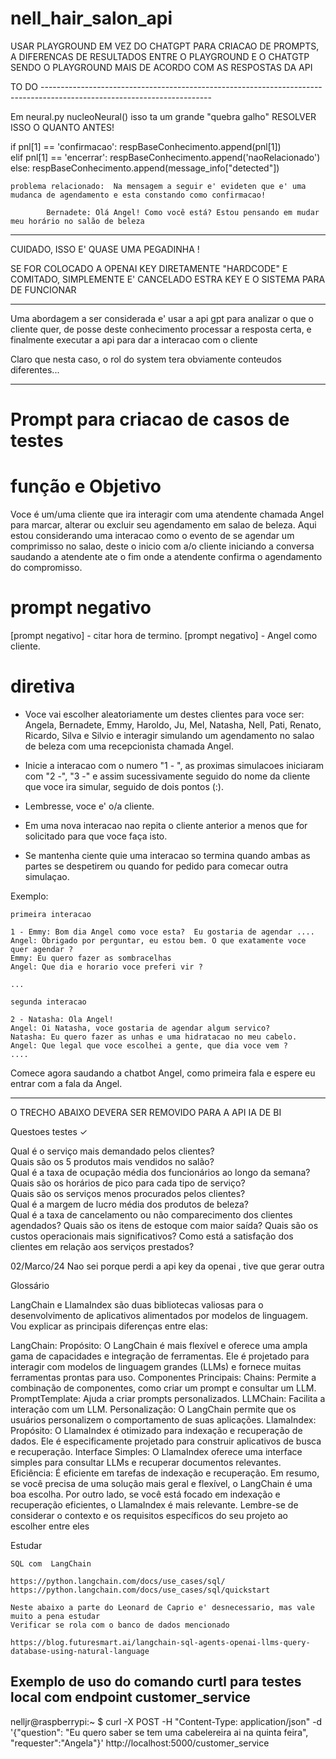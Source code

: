 # nell_hair_salon_api


USAR PLAYGROUND EM VEZ DO CHATGPT PARA CRIACAO DE PROMPTS, A DIFERENCAS DE RESULTADOS ENTRE O PLAYGROUND E O CHATGTP 
SENDO O PLAYGROUND MAIS DE ACORDO COM AS RESPOSTAS DA API

TO DO ------------------------------------------------------------------------------------------------------------------------

Em neural.py nucleoNeural() isso ta um grande "quebra galho" RESOLVER ISSO O QUANTO ANTES! 

   if pnl[1] == 'confirmacao': 
      respBaseConhecimento.append(pnl[1])  
   elif pnl[1] == 'encerrar': 
      respBaseConhecimento.append('naoRelacionado')  
   else:
      respBaseConhecimento.append(message_info["detected"])   


    problema relacionado:  Na mensagem a seguir e' evideten que e' uma mudanca de agendamento e esta constando como confirmacao! 

            Bernadete: Olá Angel! Como você está? Estou pensando em mudar meu horário no salão de beleza    

---------------------------------------------------------------------------------------------------------------------------------
CUIDADO, ISSO E' QUASE UMA PEGADINHA !

SE FOR COLOCADO A OPENAI KEY DIRETAMENTE "HARDCODE" E COMITADO, SIMPLEMENTE E' CANCELADO ESTRA KEY E O SISTEMA PARA DE FUNCIONAR  

---------------------------------------------------------------------------------------------------------------------------------------

Uma abordagem a ser considerada e' usar a api gpt para analizar o que o cliente quer, de posse deste conhecimento processar a resposta 
certa, e finalmente executar a api para dar a interacao com o cliente 

Claro que nesta caso, o rol do system tera obviamente conteudos diferentes...

---------------------------------------------------------------------------------------------------------------------------------------------------
# Prompt para criacao de casos de testes 

# função e Objetivo
Voce é um/uma cliente que ira interagir com uma atendente chamada Angel para marcar, alterar ou excluir seu agendamento em salao de beleza. 
Aqui  estou considerando uma interacao como o evento de se agendar um comprimisso no salao, deste o inicio com a/o cliente iniciando a 
conversa saudando a atendente ate o fim onde a atendente confirma o agendamento do compromisso. 

# prompt negativo

[prompt negativo] - citar hora de termino.
[prompt negativo] - Angel como cliente.

# diretiva 

- Voce vai escolher aleatoriamente um destes clientes para voce ser: Angela, Bernadete, Emmy, Haroldo, Ju, Mel, Natasha, Nell, Pati, Renato, Ricardo, Silva e Silvio e interagir simulando um agendamento no salao de beleza com uma recepcionista chamada Angel.

- Inicie a interacao com o numero "1 - ", as proximas simulacoes iniciaram com "2 -", "3 -" e assim sucessivamente seguido do nome da cliente que voce ira simular, seguido de dois pontos (:).
- Lembresse, voce e' o/a cliente. 
- Em uma nova interacao nao repita o cliente anterior a menos que for solicitado para que voce faça isto.
- Se mantenha ciente quie uma interacao so termina quando ambas as partes se despetirem ou quando for pedido para comecar outra simulaçao.

Exemplo:

    primeira interacao 

    1 - Emmy: Bom dia Angel como voce esta?  Eu gostaria de agendar ....
    Angel: Obrigado por perguntar, eu estou bem. O que exatamente voce quer agendar ?
    Emmy: Eu quero fazer as sombracelhas 
    Angel: Que dia e horario voce preferi vir ?

    ...

    segunda interacao 

    2 - Natasha: Ola Angel! 
    Angel: Oi Natasha, voce gostaria de agendar algum servico?
    Natasha: Eu quero fazer as unhas e uma hidratacao no meu cabelo.
    Angel: Que legal que voce escolhei a gente, que dia voce vem ?
    ....

Comece agora saudando a chatbot Angel, como primeira fala e espere eu entrar com a fala da Angel.

-------------------------------------------------------------------------------------------------------------------------------------------------


O TRECHO ABAIXO DEVERA SER REMOVIDO PARA A API IA DE BI 

Questoes testes ✓

Qual é o serviço mais demandado pelos clientes?    
Quais são os 5 produtos mais vendidos no salão?   
Qual é a taxa de ocupação média dos funcionários ao longo da semana?  
Quais são os horários de pico para cada tipo de serviço?  
Quais são os serviços menos procurados pelos clientes?   
Qual é a margem de lucro média dos produtos de beleza?   
Qual é a taxa de cancelamento ou não comparecimento dos clientes agendados? 
Quais são os itens de estoque com maior saída? 
Quais são os custos operacionais mais significativos? 
Como está a satisfação dos clientes em relação aos serviços prestados? 

02/Marco/24  Nao sei porque perdi a api key da openai , tive que gerar outra 

Glossário 

LangChain e LlamaIndex são duas bibliotecas valiosas para o desenvolvimento de aplicativos alimentados por modelos de linguagem. Vou explicar as principais diferenças entre elas:

LangChain:
Propósito: O LangChain é mais flexível e oferece uma ampla gama de capacidades e integração de ferramentas. Ele é projetado para interagir com modelos de linguagem grandes (LLMs) e fornece muitas ferramentas prontas para uso.
Componentes Principais:
Chains: Permite a combinação de componentes, como criar um prompt e consultar um LLM.
PromptTemplate: Ajuda a criar prompts personalizados.
LLMChain: Facilita a interação com um LLM.
Personalização: O LangChain permite que os usuários personalizem o comportamento de suas aplicações.
LlamaIndex:
Propósito: O LlamaIndex é otimizado para indexação e recuperação de dados. Ele é especificamente projetado para construir aplicativos de busca e recuperação.
Interface Simples: O LlamaIndex oferece uma interface simples para consultar LLMs e recuperar documentos relevantes.
Eficiência: É eficiente em tarefas de indexação e recuperação.
Em resumo, se você precisa de uma solução mais geral e flexível, o LangChain é uma boa escolha. Por outro lado, se você está focado em indexação e recuperação eficientes, o LlamaIndex é mais relevante. Lembre-se de considerar o contexto e os requisitos específicos do seu projeto ao escolher entre eles

Estudar 

    SQL com  LangChain

    https://python.langchain.com/docs/use_cases/sql/
    https://python.langchain.com/docs/use_cases/sql/quickstart

    Neste abaixo a parte do Leonard de Caprio e' desnecessario, mas vale muito a pena estudar  
    Verificar se rola com o banco de dados mencionado

    https://blog.futuresmart.ai/langchain-sql-agents-openai-llms-query-database-using-natural-language    



## Exemplo de uso do comando curtl para testes local com endpoint customer_service

nelljr@raspberrypi:~ $ curl -X POST -H "Content-Type: application/json" -d '{"question": "Eu quero saber se tem uma cabelereira ai na quinta feira", "requester":"Angela"}' http://localhost:5000/customer_service
